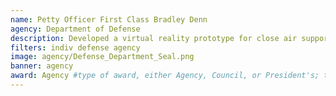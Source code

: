 ```yaml
---
name: Petty Officer First Class Bradley Denn
agency: Department of Defense
description: Developed a virtual reality prototype for close air support training. This cheaper and safer training method is expected to enhance both tactical training and operator experience.
filters: indiv defense agency
image: agency/Defense_Department_Seal.png
banner: agency
award: Agency #type of award, either Agency, Council, or President's; this is case sensitive so make sure to match the options listed exactly. This section generates the format of the card
---
```


